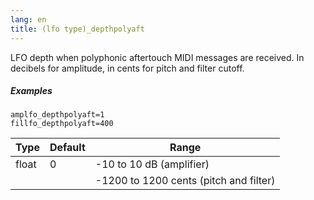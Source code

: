 ```yaml
---
lang: en
title: (lfo type)_depthpolyaft
---
```

LFO depth when polyphonic aftertouch MIDI messages are received.
In decibels for amplitude, in cents for pitch and filter cutoff.

##### Examples

```
amplfo_depthpolyaft=1
fillfo_depthpolyaft=400
```

| Type  | Default | Range
| ---   | ---     | ---
| float | 0       | -10 to 10 dB (amplifier)
|       |         | -1200 to 1200 cents (pitch and filter)
